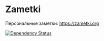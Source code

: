 # Zametki
Персональные заметки: https://zametki.org

[![Dependency Status](https://www.versioneye.com/user/projects/58b32abd9ceb4500518271cd/badge.svg?style=flat-square)](https://www.versioneye.com/user/projects/58b32abd9ceb4500518271cd)
